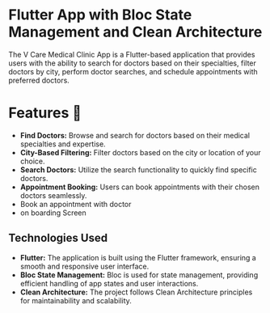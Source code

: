 # Flutter App with Bloc State Management and Clean Architecture
The V Care Medical Clinic App is a Flutter-based application that provides users with the ability to search for doctors based on their specialties, filter doctors by city, perform doctor searches, and schedule appointments with preferred doctors.
# Features 🎯
- **Find Doctors:** Browse and search for doctors based on their medical specialties and expertise.
- **City-Based Filtering:** Filter doctors based on the city or location of your choice.
- **Search Doctors:** Utilize the search functionality to quickly find specific doctors.
- **Appointment Booking:** Users can book appointments with their chosen doctors seamlessly.
- Book an appointment with doctor
- on boarding Screen

## Technologies Used

- **Flutter:** The application is built using the Flutter framework, ensuring a smooth and responsive user interface.
- **Bloc State Management:** Bloc is used for state management, providing efficient handling of app states and user interactions.
- **Clean Architecture:** The project follows Clean Architecture principles for maintainability and scalability.
